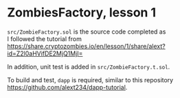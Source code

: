 # ZombiesFactory, lesson 1

`src/ZombieFactory.sol` is the source code completed as  
I followed the tutorial from https://share.cryptozombies.io/en/lesson/1/share/alext?id=Z2l0aHVifDE2MjQ1MjI= 

In addition, unit test is added in `src/ZombieFactory.t.sol`.

To build and test, `dapp` is required, similar to this repository https://github.com/alext234/dapp-tutorial.

